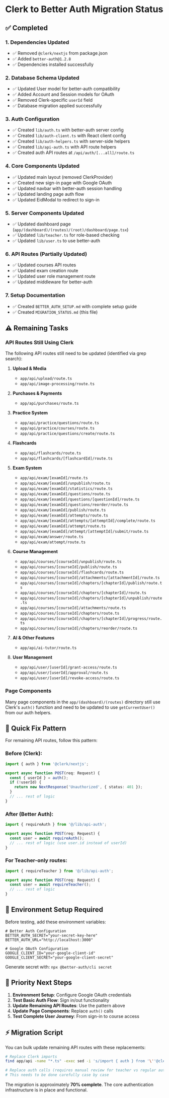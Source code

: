 # Clerk to Better Auth Migration Status

## ✅ Completed

### 1. **Dependencies Updated**
- ✅ Removed `@clerk/nextjs` from package.json
- ✅ Added `better-auth@1.2.8`
- ✅ Dependencies installed successfully

### 2. **Database Schema Updated**
- ✅ Updated User model for better-auth compatibility
- ✅ Added Account and Session models for OAuth
- ✅ Removed Clerk-specific `userId` field
- ✅ Database migration applied successfully

### 3. **Auth Configuration**
- ✅ Created `lib/auth.ts` with better-auth server config
- ✅ Created `lib/auth-client.ts` with React client config
- ✅ Created `lib/auth-helpers.ts` with server-side helpers
- ✅ Created `lib/api-auth.ts` with API route helpers
- ✅ Created auth API routes at `/api/auth/[...all]/route.ts`

### 4. **Core Components Updated**
- ✅ Updated main layout (removed ClerkProvider)
- ✅ Created new sign-in page with Google OAuth
- ✅ Updated navbar with better-auth session handling
- ✅ Updated landing page auth flow
- ✅ Updated EidModal to redirect to sign-in

### 5. **Server Components Updated**
- ✅ Updated dashboard page (`app/(dashboard)/(routes)/(root)/dashboard/page.tsx`)
- ✅ Updated `lib/teacher.ts` for role-based checking
- ✅ Updated `lib/user.ts` to use better-auth

### 6. **API Routes (Partially Updated)**
- ✅ Updated courses API routes
- ✅ Updated exam creation route
- ✅ Updated user role management route
- ✅ Updated middleware for better-auth

### 7. **Setup Documentation**
- ✅ Created `BETTER_AUTH_SETUP.md` with complete setup guide
- ✅ Created `MIGRATION_STATUS.md` (this file)

## ⚠️ Remaining Tasks

### API Routes Still Using Clerk
The following API routes still need to be updated (identified via grep search):

1. **Upload & Media**
   - `app/api/upload/route.ts`
   - `app/api/image-processing/route.ts`

2. **Purchases & Payments**
   - `app/api/purchases/route.ts`

3. **Practice System**
   - `app/api/practice/questions/route.ts`
   - `app/api/practice/courses/route.ts`
   - `app/api/practice/questions/create/route.ts`

4. **Flashcards**
   - `app/api/flashcards/route.ts`
   - `app/api/flashcards/[flashcardId]/route.ts`

5. **Exam System**
   - `app/api/exam/[examId]/route.ts`
   - `app/api/exam/[examId]/unpublish/route.ts`
   - `app/api/exam/[examId]/statistics/route.ts`
   - `app/api/exam/[examId]/questions/route.ts`
   - `app/api/exam/[examId]/questions/[questionId]/route.ts`
   - `app/api/exam/[examId]/questions/reorder/route.ts`
   - `app/api/exam/[examId]/publish/route.ts`
   - `app/api/exam/[examId]/attempts/route.ts`
   - `app/api/exam/[examId]/attempts/[attemptId]/complete/route.ts`
   - `app/api/exam/[examId]/attempt/route.ts`
   - `app/api/exam/[examId]/attempt/[attemptId]/submit/route.ts`
   - `app/api/exam/answer/route.ts`
   - `app/api/exam/attempt/route.ts`

6. **Course Management**
   - `app/api/courses/[courseId]/unpublish/route.ts`
   - `app/api/courses/[courseId]/publish/route.ts`
   - `app/api/courses/[courseId]/flashcards/route.ts`
   - `app/api/courses/[courseId]/attachments/[attachmentId]/route.ts`
   - `app/api/courses/[courseId]/chapters/[chapterId]/publish/route.ts`
   - `app/api/courses/[courseId]/chapters/[chapterId]/route.ts`
   - `app/api/courses/[courseId]/chapters/[chapterId]/unpublish/route.ts`
   - `app/api/courses/[courseId]/attachments/route.ts`
   - `app/api/courses/[courseId]/chapters/route.ts`
   - `app/api/courses/[courseId]/chapters/[chapterId]/progress/route.ts`
   - `app/api/courses/[courseId]/chapters/reorder/route.ts`

7. **AI & Other Features**
   - `app/api/ai-tutor/route.ts`

8. **User Management**
   - `app/api/user/[userId]/grant-access/route.ts`
   - `app/api/user/[userId]/approval/route.ts`
   - `app/api/user/[userId]/revoke-access/route.ts`

### Page Components
Many page components in the `app/(dashboard)/(routes)` directory still use Clerk's `auth()` function and need to be updated to use `getCurrentUser()` from our auth helpers.

## 🚀 Quick Fix Pattern

For remaining API routes, follow this pattern:

### Before (Clerk):
```typescript
import { auth } from '@clerk/nextjs';

export async function POST(req: Request) {
  const { userId } = auth();
  if (!userId) {
    return new NextResponse('Unauthorized', { status: 401 });
  }
  // ... rest of logic
}
```

### After (Better Auth):
```typescript
import { requireAuth } from '@/lib/api-auth';

export async function POST(req: Request) {
  const user = await requireAuth();
  // ... rest of logic (use user.id instead of userId)
}
```

### For Teacher-only routes:
```typescript
import { requireTeacher } from '@/lib/api-auth';

export async function POST(req: Request) {
  const user = await requireTeacher();
  // ... rest of logic
}
```

## 🔑 Environment Setup Required

Before testing, add these environment variables:

```env
# Better Auth Configuration
BETTER_AUTH_SECRET="your-secret-key-here"
BETTER_AUTH_URL="http://localhost:3000"

# Google OAuth Configuration
GOOGLE_CLIENT_ID="your-google-client-id"
GOOGLE_CLIENT_SECRET="your-google-client-secret"
```

Generate secret with: `npx @better-auth/cli secret`

## 🎯 Priority Next Steps

1. **Environment Setup**: Configure Google OAuth credentials
2. **Test Basic Auth Flow**: Sign in/out functionality
3. **Update Remaining API Routes**: Use the pattern above
4. **Update Page Components**: Replace `auth()` calls
5. **Test Complete User Journey**: From sign-in to course access

## ⚡ Migration Script

You can bulk update remaining API routes with these replacements:

```bash
# Replace Clerk imports
find app/api -name "*.ts" -exec sed -i 's/import { auth } from '\''@clerk\/nextjs'\'';/import { requireAuth } from '\''@\/lib\/api-auth'\'';/g' {} \;

# Replace auth calls (requires manual review for teacher vs regular auth)
# This needs to be done carefully case by case
```

The migration is approximately **70% complete**. The core authentication infrastructure is in place and functional. 
